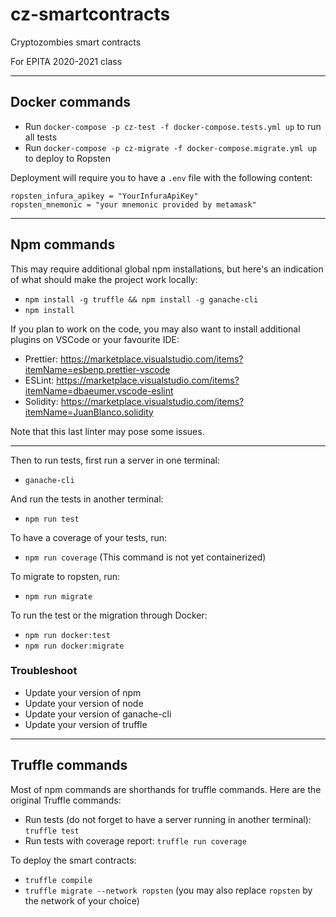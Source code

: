 # cz-smartcontracts

Cryptozombies smart contracts

For EPITA 2020-2021 class

---

## Docker commands

- Run `docker-compose -p cz-test -f docker-compose.tests.yml up` to run all tests
- Run `docker-compose -p cz-migrate -f docker-compose.migrate.yml up` to deploy to Ropsten

Deployment will require you to have a `.env` file with the following content:

```
ropsten_infura_apikey = "YourInfuraApiKey"
ropsten_mnemonic = "your mnemonic provided by metamask"
```

---

## Npm commands

This may require additional global npm installations, but here's an indication of what should make the project work locally:

- `npm install -g truffle && npm install -g ganache-cli`
- `npm install`

If you plan to work on the code, you may also want to install additional plugins on VSCode or your favourite IDE:

- Prettier: https://marketplace.visualstudio.com/items?itemName=esbenp.prettier-vscode
- ESLint: https://marketplace.visualstudio.com/items?itemName=dbaeumer.vscode-eslint
- Solidity: https://marketplace.visualstudio.com/items?itemName=JuanBlanco.solidity

Note that this last linter may pose some issues.

---

Then to run tests, first run a server in one terminal:

- `ganache-cli`

And run the tests in another terminal:

- `npm run test`

To have a coverage of your tests, run:

- `npm run coverage` (This command is not yet containerized)

To migrate to ropsten, run:

- `npm run migrate`

To run the test or the migration through Docker:

- `npm run docker:test`
- `npm run docker:migrate`

### Troubleshoot

- Update your version of npm
- Update your version of node
- Update your version of ganache-cli
- Update your version of truffle

---

## Truffle commands

Most of npm commands are shorthands for truffle commands. Here are the original Truffle commands:

- Run tests (do not forget to have a server running in another terminal): `truffle test`
- Run tests with coverage report: `truffle run coverage`

To deploy the smart contracts:

- `truffle compile`
- `truffle migrate --network ropsten` (you may also replace `ropsten` by the network of your choice)
